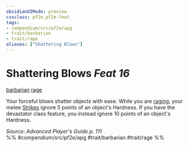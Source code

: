 ```yaml
---
obsidianUIMode: preview
cssclass: pf2e,pf2e-feat
tags:
- compendium/src/pf2e/apg
- trait/barbarian
- trait/rage
aliases: ["Shattering Blows"]
---
```

# Shattering Blows  *Feat 16*  
[barbarian](Reference/Rules/Traits/barbarian.md "Barbarian Class Trait")  [rage](Reference/Rules/Traits/rage.md "Rage Combat Trait")  


Your forceful blows shatter objects with ease. While you are [raging](Reference/Rules/Actions/rage.md), your melee [Strikes](strike.md) ignore 5 points of an object's Hardness. If you have the devastator class feature, you instead ignore 10 points of an object's Hardness.

*Source: Advanced Player's Guide p. 111*  
%% #compendium/src/pf2e/apg #trait/barbarian #trait/rage %%